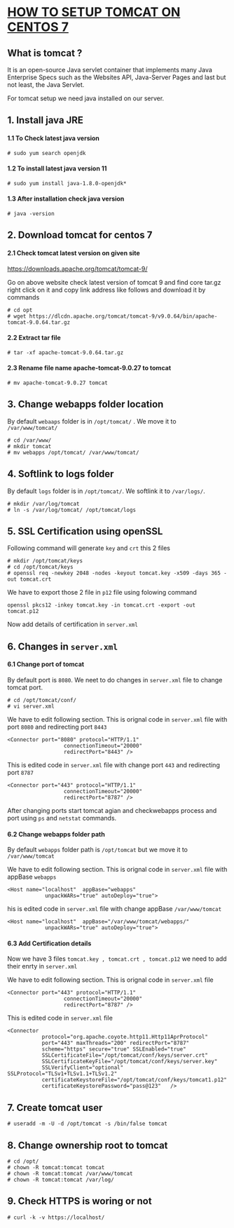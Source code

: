 #    	<u>HOW TO SETUP TOMCAT ON CENTOS 7</u>



##  **What is tomcat ?**
It is an open-source Java servlet container that implements many Java Enterprise Specs such as the Websites API, Java-Server Pages and last but not least, the Java Servlet.

For tomcat setup we need java installed on our server.



## **1. Install java JRE** 

#### **1.1 To Check latest java version**
```
# sudo yum search openjdk
```
#### **1.2 To install latest java version 11**
```
# sudo yum install java-1.8.0-openjdk*
```
#### **1.3 After installation check java version**

```
# java -version
```

## **2. Download tomcat for centos 7**

#### **2.1 Check tomcat latest version on given site**

https://downloads.apache.org/tomcat/tomcat-9/

Go on above website check latest version of tomcat 9 and find core tar.gz right click on it and copy link address like follows and download it by commands
```
# cd opt
# wget https://dlcdn.apache.org/tomcat/tomcat-9/v9.0.64/bin/apache-tomcat-9.0.64.tar.gz
```
#### **2.2 Extract tar file**

```
# tar -xf apache-tomcat-9.0.64.tar.gz    
```

#### **2.3 Rename file name apache-tomcat-9.0.27 to tomcat**
```
# mv apache-tomcat-9.0.27 tomcat
```

## 3. Change webapps folder location 

By default `webaaps` folder is in `/opt/tomcat/` . We move it to `/var/www/tomcat/`

```
# cd /var/www/
# mkdir tomcat
# mv webapps /opt/tomcat/ /var/www/tomcat/
```

## 4. Softlink to logs folder 

By default `logs` folder is in `/opt/tomcat/`.  We softlink it to `/var/logs/`.

```
# mkdir /var/log/tomcat
# ln -s /var/log/tomcat/ /opt/tomcat/logs
```

## 5. SSL Certification using openSSL

Following command will generate `key` and `crt` this 2 files
```
# mkdir /opt/tomcat/keys
# cd /opt/tomcat/keys
# openssl req -newkey 2048 -nodes -keyout tomcat.key -x509 -days 365 -out tomcat.crt
```
We have to export those 2 file in `p12` file using folowing command
```
openssl pkcs12 -inkey tomcat.key -in tomcat.crt -export -out tomcat.p12
```
Now add details of certification  in `server.xml` 

## 6. Changes in `server.xml` 
#### **6.1 Change port of tomcat**

By default port is `8080`. We neet to do changes in `server.xml` file to change tomcat port. 
```
# cd /opt/tomcat/conf/
# vi server.xml
```
We have to edit following section. This is orignal code in `server.xml` file with port  `8080` and redirecting port `8443`
```
<Connector port="8080" protocol="HTTP/1.1"
	              connectionTimeout="20000"
	              redirectPort="8443" />
```
This is edited code in `server.xml` file with change port `443` and redirecting port `8787`

```
<Connector port="443" protocol="HTTP/1.1"
                  connectionTimeout="20000"
                  redirectPort="8787" />
```
After changing ports start tomcat agian and checkwebapps process and port using `ps` and `netstat` commands.

#### **6.2 Change webapps folder path**

By default `webapps` folder path is `/opt/tomcat` but we move it to `/var/www/tomcat`

We have to edit following section. This is orignal code in `server.xml` file with appBase  `webapps` 
```
<Host name="localhost"  appBase="webapps"
            unpackWARs="true" autoDeploy="true">
```
his is edited code in `server.xml` file with change appBase `/var/www/tomcat`
```
<Host name="localhost"  appBase="/var/www/tomcat/webapps/"
            unpackWARs="true" autoDeploy="true">
```
####    **6.3 Add Certification details**

Now we have 3 files `tomcat.key , tomcat.crt , tomcat.p12` we need to add their enrty in `server.xml`

We have to edit following section. This is orignal code in `server.xml` file
```
<Connector port="443" protocol="HTTP/1.1"
                  connectionTimeout="20000"
                  redirectPort="8787" />
```
This is edited code in `server.xml` file
```
<Connector
           protocol="org.apache.coyote.http11.Http11AprProtocol"
           port="443" maxThreads="200" redirectPort="8787"
           scheme="https" secure="true" SSLEnabled="true"
           SSLCertificateFile="/opt/tomcat/conf/keys/server.crt"
           SSLCertificateKeyFile="/opt/tomcat/conf/keys/server.key"
           SSLVerifyClient="optional" SSLProtocol="TLSv1+TLSv1.1+TLSv1.2"
           certificateKeystoreFile="/opt/tomcat/conf/keys/tomcat1.p12"
      	   certificateKeystorePassword="pass@123"	/>
```

## 7. Create tomcat user 
```
# useradd -m -U -d /opt/tomcat -s /bin/false tomcat
```

## 8. Change ownership root to tomcat
```
# cd /opt/
# chown -R tomcat:tomcat tomcat
# chown -R tomcat:tomcat /var/www/tomcat
# chown -R tomcat:tomcat /var/log/
```

## 9. Check HTTPS is woring or not
```
# curl -k -v https://localhost/
```

